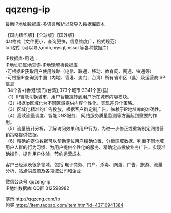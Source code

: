 qqzeng-ip
=========

最新IP地址数据库-多语言解析以及导入数据库脚本

【国内精华版】【全球版】【国外版】   
dat格式（文件更小，查询更快，信息维度广，格式规范）  
txt格式（可以导入mdb,mysql,mssql 等各种数据库）

 IP数据库-用途：  
  IP地址归属地查询-IP地理解析数据库  
 -可根据IP获取用户使用线路（电信、联通、移动、教育网、网通、铁通等）   
 -可根据IP查询到中国（内地、香港、澳门、台湾）所有省市区（县）及运营商ISP信息  
 -34个省+(香港/澳门/台湾);373个城市;3341个区(县)  
（1）IP智能切换城市，用户智能跳转到用户所在城市内容模块。  
（2）根据ip区域化为不同区域提供内容个性化，实现差异化策略。  
（3）区域化精准的广告投放，根据客户群定制广告，依赖于IP地址库的准确性。  
（4）高效流量调度、智能DNS服务、 网络服务质量监测等方面起到重要的作用。  
（5）流量统计分析，了解访问效果和用户行为，为进一步修正或重新制定网络营销策略提供依据。  
（6）精确的定位数据可以帮助定位用户精确位置、分析区域数据、判断不同地域用户人群的行为习惯、为用户提供个性化的服务、精确定点投放业务广告，实现准确操作，提升用户体验，节约运营成本    

 客户已经涉及很多领域，包括 电子商务、门户、杀毒、网游、广告、旅游、流量分析、站点供应商及各领域公司和企业
 
微信公众号  qqzeng-ip      
IP地址数据库 QQ群 312598982  
 
演示  http://qqzeng.com/ip    
购买  https://item.taobao.com/item.htm?id=43710941384   

 
